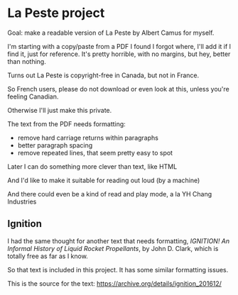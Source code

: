 # La Peste project

Goal: make a readable version of La Peste by Albert Camus for myself.

I'm starting with a copy/paste from a PDF I found I forgot where, I'll add it if I find it, just for reference. It's pretty horrible, with no margins, but hey, better than nothing.

Turns out La Peste is copyright-free in Canada, but not in France.

So French users, please do not download or even look at this, unless you're feeling Canadian.

Otherwise I'll just make this private.

The text from the PDF needs formatting: 
 * remove hard carriage returns within paragraphs
 * better paragraph spacing
 * remove repeated lines, that seem pretty easy to spot

Later I can do something more clever than text, like HTML

And I'd like to make it suitable for reading out loud (by a machine)

And there could even be a kind of read and play mode, a la YH Chang Industries

## Ignition

I had the same thought for another text that needs formatting, 
_IGNITION! An Informal History of Liquid Rocket Propellants_,
by John D. Clark, which is totally free as far as I know.

So that text is included in this project. It has some similar formatting issues. 

This is the source for the text:
https://archive.org/details/ignition_201612/
